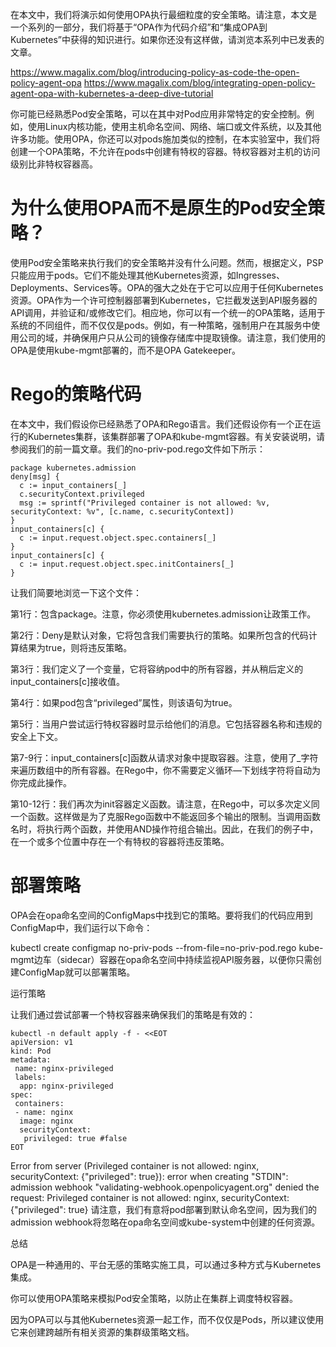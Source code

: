 在本文中，我们将演示如何使用OPA执行最细粒度的安全策略。请注意，本文是一个系列的一部分，我们将基于“OPA作为代码介绍”和“集成OPA到Kubernetes”中获得的知识进行。如果你还没有这样做，请浏览本系列中已发表的文章。

https://www.magalix.com/blog/introducing-policy-as-code-the-open-policy-agent-opa
https://www.magalix.com/blog/integrating-open-policy-agent-opa-with-kubernetes-a-deep-dive-tutorial


你可能已经熟悉Pod安全策略，可以在其中对Pod应用非常特定的安全控制。例如，使用Linux内核功能，使用主机命名空间、网络、端口或文件系统，以及其他许多功能。使用OPA，你还可以对pods施加类似的控制，在本实验室中，我们将创建一个OPA策略，不允许在pods中创建有特权的容器。特权容器对主机的访问级别比非特权容器高。



# 为什么使用OPA而不是原生的Pod安全策略？

使用Pod安全策略来执行我们的安全策略并没有什么问题。然而，根据定义，PSP只能应用于pods。它们不能处理其他Kubernetes资源，如Ingresses、Deployments、Services等。OPA的强大之处在于它可以应用于任何Kubernetes资源。OPA作为一个许可控制器部署到Kubernetes，它拦截发送到API服务器的API调用，并验证和/或修改它们。相应地，你可以有一个统一的OPA策略，适用于系统的不同组件，而不仅仅是pods。例如，有一种策略，强制用户在其服务中使用公司的域，并确保用户只从公司的镜像存储库中提取镜像。请注意，我们使用的OPA是使用kube-mgmt部署的，而不是OPA Gatekeeper。



# Rego的策略代码

在本文中，我们假设你已经熟悉了OPA和Rego语言。我们还假设你有一个正在运行的Kubernetes集群，该集群部署了OPA和kube-mgmt容器。有关安装说明，请参阅我们的前一篇文章。我们的no-priv-pod.rego文件如下所示：
```
package kubernetes.admission
deny[msg] {
  c := input_containers[_]
  c.securityContext.privileged
  msg := sprintf("Privileged container is not allowed: %v, securityContext: %v", [c.name, c.securityContext])
}
input_containers[c] {
  c := input.request.object.spec.containers[_]
}
input_containers[c] {
  c := input.request.object.spec.initContainers[_]
}
```
让我们简要地浏览一下这个文件：

第1行：包含package。注意，你必须使用kubernetes.admission让政策工作。

第2行：Deny是默认对象，它将包含我们需要执行的策略。如果所包含的代码计算结果为true，则将违反策略。

第3行：我们定义了一个变量，它将容纳pod中的所有容器，并从稍后定义的input_containers[c]接收值。

第4行：如果pod包含“privileged”属性，则该语句为true。

第5行：当用户尝试运行特权容器时显示给他们的消息。它包括容器名称和违规的安全上下文。

第7-9行：input_containers[c]函数从请求对象中提取容器。注意，使用了_字符来遍历数组中的所有容器。在Rego中，你不需要定义循环—下划线字符将自动为你完成此操作。

第10-12行：我们再次为init容器定义函数。请注意，在Rego中，可以多次定义同一个函数。这样做是为了克服Rego函数中不能返回多个输出的限制。当调用函数名时，将执行两个函数，并使用AND操作符组合输出。因此，在我们的例子中，在一个或多个位置中存在一个有特权的容器将违反策略。



# 部署策略

OPA会在opa命名空间的ConfigMaps中找到它的策略。要将我们的代码应用到ConfigMap中，我们运行以下命令：

kubectl create configmap no-priv-pods --from-file=no-priv-pod.rego
kube-mgmt边车（sidecar）容器在opa命名空间中持续监视API服务器，以便你只需创建ConfigMap就可以部署策略。



运行策略

让我们通过尝试部署一个特权容器来确保我们的策略是有效的：
```
kubectl -n default apply -f - <<EOT
apiVersion: v1
kind: Pod
metadata:
 name: nginx-privileged
 labels:
  app: nginx-privileged
spec:
 containers:
 - name: nginx
  image: nginx
  securityContext:
   privileged: true #false
EOT
```
Error from server (Privileged container is not allowed: nginx, securityContext: {"privileged": true}): error when creating "STDIN": admission webhook "validating-webhook.openpolicyagent.org" denied the request: Privileged container is not allowed: nginx, securityContext: {"privileged": true}
请注意，我们有意将pod部署到默认命名空间，因为我们的admission webhook将忽略在opa命名空间或kube-system中创建的任何资源。



总结

OPA是一种通用的、平台无感的策略实施工具，可以通过多种方式与Kubernetes集成。

你可以使用OPA策略来模拟Pod安全策略，以防止在集群上调度特权容器。

因为OPA可以与其他Kubernetes资源一起工作，而不仅仅是Pods，所以建议使用它来创建跨越所有相关资源的集群级策略文档。

<script src="https://utteranc.es/client.js" repo="wanyijie/blog" issue-term="pathname" label="web"
      theme="github-light" crossorigin="anonymous" async>
      </script>